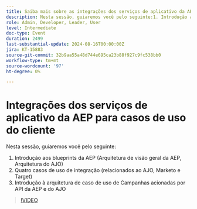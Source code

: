 ```yaml
---
title: Saiba mais sobre as integrações dos serviços de aplicativo da AEP para casos de uso do cliente
description: Nesta sessão, guiaremos você pelo seguinte:1. Introdução aos blueprints da AEP (Arquitetura de visão geral da AEP, Arquitetura do AJO)2. Quatro casos de uso de integração (relacionados ao AJO, Marketo e Target)3. Introdução à arquitetura de caso de uso de Campanhas acionadas por API da AEP e do AJO
role: Admin, Developer, Leader, User
level: Intermediate
doc-type: Event
duration: 2499
last-substantial-update: 2024-08-16T00:00:00Z
jira: KT-15883
source-git-commit: 32b9aa55a48d744e695ca23b88f927c9fc538bb0
workflow-type: tm+mt
source-wordcount: '97'
ht-degree: 0%

---
```



# Integrações dos serviços de aplicativo da AEP para casos de uso do cliente

Nesta sessão, guiaremos você pelo seguinte:
1. Introdução aos blueprints da AEP (Arquitetura de visão geral da AEP, Arquitetura do AJO)
2. Quatro casos de uso de integração (relacionados ao AJO, Marketo e Target)
3. Introdução à arquitetura de caso de uso de Campanhas acionadas por API da AEP e do AJO

>[!VIDEO](https://video.tv.adobe.com/v/3432053/?learn=on)
